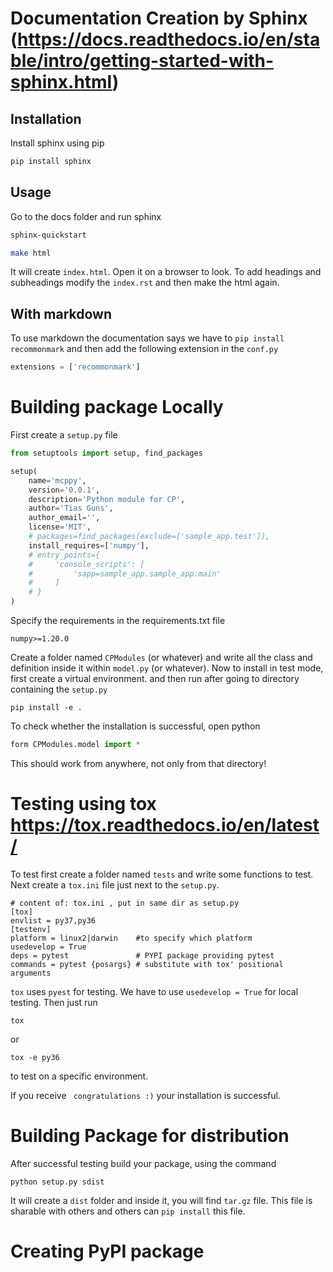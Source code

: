 # Documentation Creation by Sphinx (https://docs.readthedocs.io/en/stable/intro/getting-started-with-sphinx.html)

## Installation
Install sphinx using pip
```sh
pip install sphinx
```
## Usage
Go to the docs folder and run sphinx

```sh
sphinx-quickstart
```


```sh
make html
```

It will create `index.html`. Open it on a browser to look. To add headings and subheadings modify the  `index.rst` and then make the html again.
## With markdown

To use markdown the documentation says we have to `pip install recommonmark` and then add the following extension in the ``conf.py``
```python
extensions = ['recommonmark']
```
# Building package Locally
First create a `setup.py` file
```python
from setuptools import setup, find_packages

setup(
    name='mcppy',
    version='0.0.1',
    description='Python module for CP',
    author='Tias Guns',
    author_email='',
    license='MIT',
    # packages=find_packages(exclude=['sample_app.test']),
    install_requires=['numpy'],
    # entry_points={
    #     'console_scripts': [
    #         'sapp=sample_app.sample_app:main'
    #     ]
    # }
)
```
Specify the requirements in the requirements.txt file
```
numpy>=1.20.0
```
Create a folder named `CPModules` (or whatever) and write all the class and definition inside it within `model.py` (or whatever).
Now to install in test mode, first create a virtual environment. and then run after going to directory containing the `setup.py`
```
pip install -e .
```
To check whether the installation is successful, open python
```python
form CPModules.model import *
```
This should work from anywhere, not only from that directory!

# Testing using tox https://tox.readthedocs.io/en/latest/
To test first create a folder named `tests` and write some functions to test.
Next create a `tox.ini` file just next to the `setup.py`.
```
# content of: tox.ini , put in same dir as setup.py
[tox]
envlist = py37,py36
[testenv]
platform = linux2|darwin    #to specify which platform
usedevelop = True
deps = pytest               # PYPI package providing pytest
commands = pytest {posargs} # substitute with tox' positional arguments
```
`tox` uses `pyest` for testing. We have to use  `usedevelop = True` for local testing. Then just run
```
tox
```
or
```
tox -e py36
```
to test on a specific environment.

If you receive ` congratulations :)` your installation is successful.
# Building Package for distribution
After successful testing build your package, using the command
```
python setup.py sdist
```
It will create a `dist` folder and inside it, you will find `tar.gz` file. This file is sharable with others and others can  `pip install` this file. 
# Creating PyPI package
